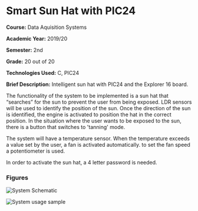 # Smart Sun Hat with PIC24

**Course:** Data Aquisition Systems

**Academic Year:** 2019/20

**Semester:** 2nd

**Grade:** 20 out of 20

**Technologies Used:** C, PIC24

**Brief Description:** Intelligent sun hat with PIC24 and the Explorer 16 board.

The functionality of the system to be implemented is a sun hat that “searches” for the sun to prevent the user from being exposed. LDR sensors will be used to identify the position of the sun. Once the direction of the sun is identified, the engine is activated to position the hat in the correct position. In the situation where the user wants to be exposed to the sun, there is a button that switches to 'tanning' mode.

The system will have a temperature sensor. When the temperature exceeds a value set by the user, a fan is activated automatically. to set the fan speed a potentiometer is used.

In order to activate the sun hat, a 4 letter password is needed.

### Figures
![System Schematic](https://github.com/PedroPPereira/Smart-Sun-Hat-With-PIC24/assets/46992334/1771f49a-5acd-4724-b773-f84e2d24aec0)

![System usage sample](https://github.com/PedroPPereira/Smart-Sun-Hat-With-PIC24/assets/46992334/a006f01b-0474-465c-81f1-f8dccd8e33e3)
